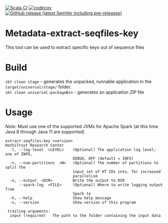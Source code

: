 [![Scala CI](https://github.com/htrc/Metadata-extract-seqfiles-key/actions/workflows/ci.yml/badge.svg)](https://github.com/htrc/Metadata-extract-seqfiles-key/actions/workflows/ci.yml)
[![codecov](https://codecov.io/gh/htrc/Metadata-extract-seqfiles-key/graph/badge.svg?token=0UyR6cfzcW)](https://codecov.io/gh/htrc/Metadata-extract-seqfiles-key)
[![GitHub release (latest SemVer including pre-releases)](https://img.shields.io/github/v/release/htrc/Metadata-extract-seqfiles-key?include_prereleases&sort=semver)](https://github.com/htrc/Metadata-extract-seqfiles-key/releases/latest)

# Metadata-extract-seqfiles-key
This tool can be used to extract specific keys out of sequence files

# Build
`sbt clean stage` - generates the unpacked, runnable application in the `target/universal/stage/` folder.  
`sbt clean universal:packageBin` - generates an application ZIP file

# Usage
*Note:* Must use one of the supported JVMs for Apache Spark (at this time Java 8 through Java 11 are supported)
```text
extract-seqfiles-key <version>
HathiTrust Research Center
  -l, --log-level  <LEVEL>    (Optional) The application log level; one of INFO,
                              DEBUG, OFF (default = INFO)
  -n, --num-partitions  <N>   (Optional) The number of partitions to split the
                              input set of HT IDs into, for increased
                              parallelism
  -o, --output  <DIR>         Write the output to DIR
      --spark-log  <FILE>     (Optional) Where to write logging output from
                              Spark to
  -h, --help                  Show help message
  -v, --version               Show version of this program

 trailing arguments:
  input (required)   The path to the folder containing the input data
```
